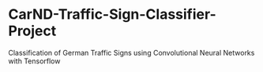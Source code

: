 # CarND-Traffic-Sign-Classifier-Project
Classification of German Traffic Signs using Convolutional Neural Networks with Tensorflow

